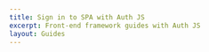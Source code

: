 ```yaml
---
title: Sign in to SPA with Auth JS
excerpt: Front-end framework guides with Auth JS
layout: Guides
---
```


<StackSelector />

<StackSnippet snippet="guide" />